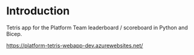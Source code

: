 # Introduction 
Tetris app for the Platform Team leaderboard / scoreboard in Python and Bicep.

https://platform-tetris-webapp-dev.azurewebsites.net/
